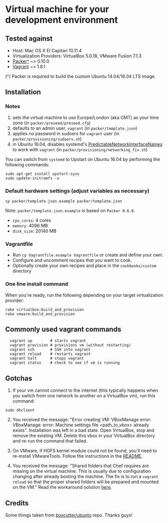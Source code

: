 # Virtual machine for your development environment

## Tested against

* Host: Mac OS X El Capitan 10.11.4
* Virtualization Providers: VirtualBox 5.0.18, VMware Fusion 7.1.3
* [Packer^](http://www.packer.io/downloads.html) ~> 0.10.0
* [Vagrant](http://downloads.vagrantup.com/) ~> 1.8.1

(^) Packer is required to build the custom Ubuntu 14.04/16.04 LTS image.

## Installation

### Notes

1. sets the virtual machine to use Europe/London (aka GMT) as your time zone (in `packer/preseed/preseed.cfg`)
2. defaults to an admin user, `vagrant` (in `packer/template.json`)
3. applies no password in sudoers for `vagrant` user (in `packer/provisioning/sudoers.sh`)
4. in Ubuntu 16.04, disables systemd's [PredictableNetworkInterfaceNames](http://www.freedesktop.org/wiki/Software/systemd/PredictableNetworkInterfaceNames/) to work with `vagrant` (in `packer/provisioning/networking_fix.sh`)

You can switch from `systemd` to Upstart on Ubuntu 16.04 by performing the following commands:

```
sudo apt-get install upstart-sysv
sudo update-initramfs -u
```

### Default hardware settings (adjust variables as necessary)

```
cp packer/template.json.example packer/template.json
```

Note: `packer/template.json.example` is based on `Packer 0.6.0`.

  * `cpu_cores`: 4 cores
  * `memory`: 4096 MB
  * `disk_size`: 20140 MB

### Vagrantfile

  * Run `cp Vagrantfile.example Vagrantfile` or create and define your own.
  * Configure and uncomment recipes that you want to cook.
  * Optionally create your own recipes and place in the `cookbooks/custom` directory

### One line install command

When you're ready, run the following depending on your target virtualization provider:

```
rake virtualbox:build_and_provision
rake vmware:build_and_provision
```

## Commonly used vagrant commands

```
  vagrant up        # starts vagrant
  vagrant provision # provisions vm (without restarting)
  vagrant ssh       # SSH into vagrant
  vagrant reload    # restarts vagrant
  vagrant halt      # stops vagrant
  vagrant status    # check to see if vm is running
```

## Gotchas

1. If your vm cannot connect to the internet (this typically happens when you switch from one network to another on a VirtualBox vm), run this command:

```
sudo dhclient
```
2. You received the message: "Error creating VM: VBoxManage error: VBoxManage: error: Machine settings file <path_to_vbox> already exists". Installation was left in a bad state. Open VirtualBox, stop and remove the existing VM. Delete this vbox in your VirtualBox directory and re-run the command that failed.

3. On VMware, if HGFS kernel module could not be found, you'll need to re-install VMwareTools. Follow the instructions in the [README](https://github.com/rasa/vmware-tools-patches).

4. You received the message: "Shared folders that Chef requires are missing on the virtual machine.
This is usually due to configuration changing after already booting the
machine. The fix is to run a `vagrant reload` so that the proper shared
folders will be prepared and mounted on the VM." Read the workaround solution [here](https://github.com/mitchellh/vagrant/issues/5199#issuecomment-70603756).

## Credits

Some things taken from [boxcutter/ubuntu](https://github.com/boxcutter/ubuntu) repo. Thanks guys!
